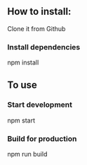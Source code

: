 ## How to install:
Clone it from Github

### Install dependencies
npm install

## To use
### Start development
npm start

### Build for production
npm run build
